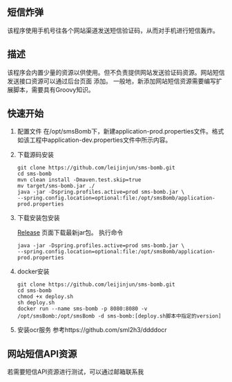 ## 短信炸弹
该程序使用手机号往各个网站渠道发送短信验证码，从而对手机进行短信轰炸。
## 描述
该程序会内置少量的资源以供使用。但不负责提供网站发送验证码资源。网站短信发送接口资源可以通过后台页面
添加。
一般地，新添加网站短信资源需要编写扩展脚本，需要具有Groovy知识。
## 快速开始
1. 配置文件
在/opt/smsBomb下，新建application-prod.properties文件。格式如该工程中application-dev.properties文件中所示内容。
2. 下载源码安装
     ```
     git clone https://github.com/leijinjun/sms-bomb.git
     cd sms-bomb
     mvn clean install -Dmaven.test.skip=true
     mv target/sms-bomb.jar ./
     java -jar -Dspring.profiles.active=prod sms-bomb.jar \
     --spring.config.location=optional:file:/opt/smsBomb/application-prod.properties
     ```
3. 下载安装包安装

    [Release](https://github.com/leijinjun/sms-bomb/releases) 页面下载最新jar包。
    执行命令
    ```
    java -jar -Dspring.profiles.active=prod sms-bomb.jar \
    --spring.config.location=optional:file:/opt/smsBomb/application-prod.properties
    ```
4. docker安装
    ```
    git clone https://github.com/leijinjun/sms-bomb.git
    cd sms-bomb
    chmod +x deploy.sh
    sh deploy.sh
    docker run --name sms-bomb -p 8080:8080 -v /opt/smsBomb:/opt/smsBomb -d sms-bomb:[deploy.sh脚本中指定的version]
    ```
5. 安装ocr服务
    参考https://github.com/sml2h3/ddddocr
## 网站短信API资源
若需要短信API资源进行测试，可以通过邮箱联系我
